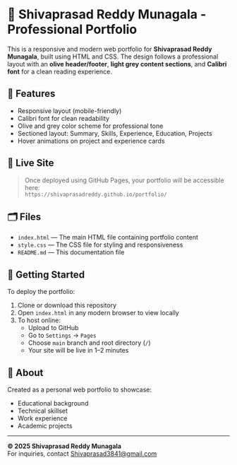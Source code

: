 # 💼 Shivaprasad Reddy Munagala - Professional Portfolio

This is a responsive and modern web portfolio for **Shivaprasad Reddy Munagala**, built using HTML and CSS. The design follows a professional layout with an **olive header/footer**, **light grey content sections**, and **Calibri font** for a clean reading experience.

## 📌 Features

- Responsive layout (mobile-friendly)
- Calibri font for clean readability
- Olive and grey color scheme for professional tone
- Sectioned layout: Summary, Skills, Experience, Education, Projects
- Hover animations on project and experience cards

## 🔗 Live Site

> Once deployed using GitHub Pages, your portfolio will be accessible here:  
> `https://shivaprasadreddy.github.io/portfolio/`  


## 🗂️ Files

- `index.html` — The main HTML file containing portfolio content
- `style.css` — The CSS file for styling and responsiveness
- `README.md` — This documentation file

## 🚀 Getting Started

To deploy the portfolio:

1. Clone or download this repository
2. Open `index.html` in any modern browser to view locally
3. To host online:
   - Upload to GitHub
   - Go to `Settings` → `Pages`
   - Choose `main` branch and root directory (`/`)
   - Your site will be live in 1–2 minutes

## 🧾 About

Created as a personal web portfolio to showcase:
- Educational background
- Technical skillset
- Work experience
- Academic projects

---

**© 2025 Shivaprasad Reddy Munagala**  
For inquiries, contact [Shivaprasad3841@gmail.com](mailto:Shivaprasad3841@gmail.com)

